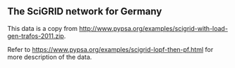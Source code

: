## The SciGRID network for Germany

This data is a copy from http://www.pypsa.org/examples/scigrid-with-load-gen-trafos-2011.zip.

Refer to https://www.pypsa.org/examples/scigrid-lopf-then-pf.html for more description of the data.
